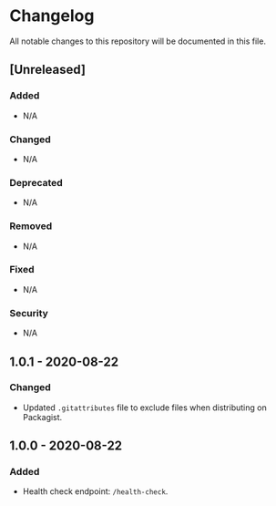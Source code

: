 # Changelog

All notable changes to this repository will be documented in this file.

## [Unreleased]

### Added

- N/A

### Changed

- N/A

### Deprecated

- N/A

### Removed

- N/A

### Fixed

- N/A

### Security

- N/A

## 1.0.1 - 2020-08-22

### Changed

- Updated `.gitattributes` file to exclude files when distributing on Packagist.

## 1.0.0 - 2020-08-22

### Added

- Health check endpoint: `/health-check`.

